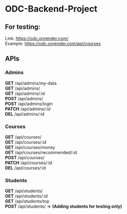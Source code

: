 # ODC-Backend-Project

## For testing:
Link: https://odc.onrender.com/ \
Example: https://odc.onrender.com/api/courses

## APIs 
### Admins
**GET** /api/admins/my-data \
**GET** /api/admins/ \
**GET** /api/admins/:id \
**POST** /api/admins/ \
**POST** /api/admins/login \
**PATCH** /api/admins/:id \
**DEL** /api/admins/:id

### Courses
**GET** /api/courses/ \
**GET** /api/courses/:id \
**GET** /api/courses/money \
**GET** /api/courses/recommended/:id \
**POST** /api/courses/ \
**PATCH** /api/courses/:id \
**DEL** /api/courses/:id 

### Students
**GET** /api/students/ \
**GET** /api/students/:id \
**GET** /api/students/top \
**POST** /api/students/    => **(Adding students for testing only)**
